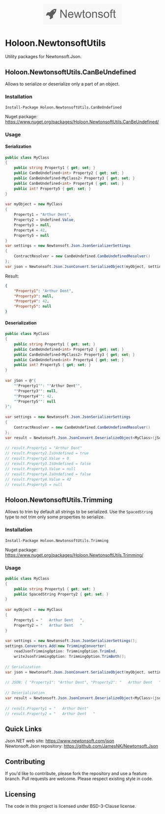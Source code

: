 <p align="center">
  <img src="https://github.com/Holoon/NewtonsoftUtils/raw/main/doc/logo.png" width="256" title="Newtonsoft Logo">
</p>

# Holoon.NewtonsoftUtils

Utility packages for Newtonsoft.Json.

## Holoon.NewtonsoftUtils.CanBeUndefined

Allows to serialize or deserialize only a part of an object. 

### Installation 

```
Install-Package Holoon.NewtonsoftUtils.CanBeUndefined
```

Nuget package: https://www.nuget.org/packages/Holoon.NewtonsoftUtils.CanBeUndefined/

### Usage

#### Serialization

```c#
public class MyClass
{
    public string Property1 { get; set; }
    public CanBeUndefined<int> Property2 { get; set; }
    public CanBeUndefined<MyClass2> Property3 { get; set; }
    public CanBeUndefined<int> Property4 { get; set; }
    public int? Property5 { get; set; }
}

var myObject = new MyClass
{
    Property1 = "Arthur Dent",
    Property2 = Undefined.Value,
    Property3 = null,
    Property4 = 42,
    Property5 = null
}
var settings = new Newtonsoft.Json.JsonSerializerSettings
{
    ContractResolver = new CanBeUndefined.CanBeUndefinedResolver()
};
var json = Newtonsoft.Json.JsonConvert.SerializeObject(myObject, settings);
```

Result:

```json
{
    "Property1": "Arthur Dent",
    "Property3": null,
    "Property4": 42,
    "Property5": null
}
```

#### Deserialization

```c#
public class MyClass
{
    public string Property1 { get; set; }
    public CanBeUndefined<int> Property2 { get; set; }
    public CanBeUndefined<MyClass2> Property3 { get; set; }
    public CanBeUndefined<int> Property4 { get; set; }
    public int? Property5 { get; set; }
}

var jSon = @"{
    ""Property1"": ""Arthur Dent"",
    ""Property3"": null,
    ""Property4"": 42,
    ""Property5"": null
}";

var settings = new Newtonsoft.Json.JsonSerializerSettings
{
    ContractResolver = new CanBeUndefined.CanBeUndefinedResolver()
};
var result = Newtonsoft.Json.JsonConvert.DeserializeObject<MyClass>(jSon, settings);

// result.Property1 = "Arthur Dent"
// result.Property2.IsUndefined = true
// result.Property2.Value = 0
// result.Property3.IsUndefined = false
// result.Property3.Value = null
// result.Property4.IsUndefined = false
// result.Property4.Value = 42
// result.Property5 = null
```

## Holoon.NewtonsoftUtils.Trimming

Allows to trim by default all strings to be serialized. Use the `SpacedString` type to not trim only some properties to serialize.

### Installation 

```
Install-Package Holoon.NewtonsoftUtils.Trimming
```

Nuget package: https://www.nuget.org/packages/Holoon.NewtonsoftUtils.Trimming/

### Usage

```c#
public class MyClass
{
    public string Property1 { get; set; }
    public SpacedString Property2 { get; set; }
}

var myObject = new MyClass
{
    Property1 = "   Arthur Dent   ",
    Property2 = "   Arthur Dent   "
}

var settings = new Newtonsoft.Json.JsonSerializerSettings();
settings.Converters.Add(new TrimmingConverter(
	readJsonTrimmingOption: TrimmingOption.TrimEnd,
	writeJsonTrimmingOption: TrimmingOption.TrimBoth));

// Serialization
var json = Newtonsoft.Json.JsonConvert.SerializeObject(myObject, settings);

// JSON: { "Property1": "Arthur Dent", "Property2": "   Arthur Dent   " }

// Deserialization
var result = Newtonsoft.Json.JsonConvert.DeserializeObject<MyClass>(json, settings);

// result.Property1 = "   Arthur Dent"
// result.Property2 = "   Arthur Dent   "

```

## Quick Links

Json.NET web site: https://www.newtonsoft.com/json  
Newtonsoft.Json repository: https://github.com/JamesNK/Newtonsoft.Json  

## Contributing

If you'd like to contribute, please fork the repository and use a feature branch. Pull requests are welcome. Please respect existing style in code.

## Licensing

The code in this project is licensed under BSD-3-Clause license.
